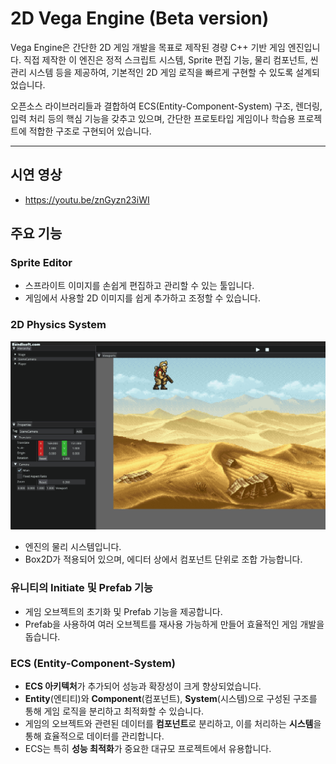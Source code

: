 # 2D Vega Engine (Beta version)

Vega Engine은 간단한 2D 게임 개발을 목표로 제작된 경량 C++ 기반 게임 엔진입니다.
직접 제작한 이 엔진은 정적 스크립트 시스템, Sprite 편집 기능, 물리 컴포넌트, 씬 관리 시스템 등을 제공하여,
기본적인 2D 게임 로직을 빠르게 구현할 수 있도록 설계되었습니다.

오픈소스 라이브러리들과 결합하여 ECS(Entity-Component-System) 구조, 렌더링, 입력 처리 등의 핵심 기능을 갖추고 있으며,
간단한 프로토타입 게임이나 학습용 프로젝트에 적합한 구조로 구현되어 있습니다.

---
## 시연 영상
- https://youtu.be/znGyzn23iWI


## 주요 기능

### **Sprite Editor**
- 스프라이트 이미지를 손쉽게 편집하고 관리할 수 있는 툴입니다.
- 게임에서 사용할 2D 이미지를 쉽게 추가하고 조정할 수 있습니다.

### **2D Physics System**
![2D Physics System](./assets/image1.gif)
- 엔진의 물리 시스템입니다.
- Box2D가 적용되어 있으며, 에디터 상에서 컴포넌트 단위로 조합 가능합니다.
  
### **유니티의 Initiate 및 Prefab 기능**
- 게임 오브젝트의 초기화 및 Prefab 기능을 제공합니다.
- Prefab을 사용하여 여러 오브젝트를 재사용 가능하게 만들어 효율적인 게임 개발을 돕습니다.

### **ECS (Entity-Component-System)**
- **ECS 아키텍처**가 추가되어 성능과 확장성이 크게 향상되었습니다.
- **Entity**(엔티티)와 **Component**(컴포넌트), **System**(시스템)으로 구성된 구조를 통해 게임 로직을 분리하고 최적화할 수 있습니다.
- 게임의 오브젝트와 관련된 데이터를 **컴포넌트**로 분리하고, 이를 처리하는 **시스템**을 통해 효율적으로 데이터를 관리합니다.
- ECS는 특히 **성능 최적화**가 중요한 대규모 프로젝트에서 유용합니다.


